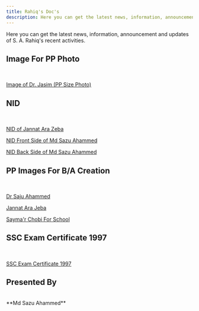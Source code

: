 ```yaml
---
title: Rahiq's Doc's
description: Here you can get the latest news, information, announcement and updates of S. A. Rahiq's recent activities.
---
```

<p>Here you can get the latest news, information, announcement and updates of S. A. Rahiq's recent activities.</p>

## <strong>Image For PP Photo</strong>
<br>
<p><a href="img/jasim.jpg">Image of Dr. Jasim (PP Size Photo)</a></p>

## NID
<br>
<p><a href="img/nid-JannatAraZeba.pdf">NID of Jannat Ara Zeba</a></p>

<p><a href="img/sazu-ahammed-nid.jpg">NID Front Side of Md Sazu Ahammed</a></p>

<p><a href="img/sazu-ahammed-nid-backside.jpg">NID Back Side of Md Sazu Ahammed</a></p>


## PP Images For B/A Creation
<br>
<p><a href="img/dr-saju.jpg" target="_blank">Dr Saju Ahammed</a></p>

<p><a href="img/jeba.jpg" target="_blank">Jannat Ara Jeba</a></p>

<p><a href="img/sayma.jpg">Sayma'r Chobi For School</a></p>

## SSC Exam Certificate 1997
<br>
<p><a href="img/ssc-exam-certificate.jpg" target="_blank">SSC Exam Certificate 1997</a></p>

## Presented By
<br>
**Md Sazu Ahammed**
